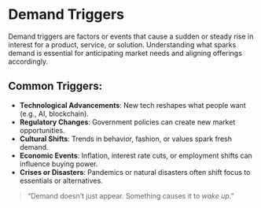 # Demand Triggers

Demand triggers are factors or events that cause a sudden or steady rise in interest for a product, service, or solution. Understanding what sparks demand is essential for anticipating market needs and aligning offerings accordingly.

## Common Triggers:
- **Technological Advancements**: New tech reshapes what people want (e.g., AI, blockchain).
- **Regulatory Changes**: Government policies can create new market opportunities.
- **Cultural Shifts**: Trends in behavior, fashion, or values spark fresh demand.
- **Economic Events**: Inflation, interest rate cuts, or employment shifts can influence buying power.
- **Crises or Disasters**: Pandemics or natural disasters often shift focus to essentials or alternatives.

> “Demand doesn’t just appear. Something causes it to *wake up*.”
